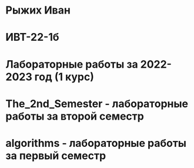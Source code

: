 # Рыжих Иван
# ИВТ-22-1б
# Лабораторные работы за 2022-2023 год (1 курс)
# The_2nd_Semester - лабораторные работы за второй семестр
# algorithms - лабораторные работы за первый семестр
